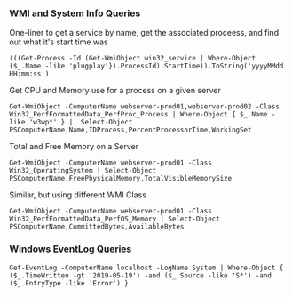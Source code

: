 ### WMI and System Info Queries
One-liner to get a service by name, get the associated proceess, and find out what it's start time was

```
(((Get-Process -Id (Get-WmiObject win32_service | Where-Object {$_.Name -like 'plugplay'}).ProcessId).StartTime)).ToString('yyyyMMdd HH:mm:ss')
```

Get CPU and Memory use for a process on a given server
```
Get-WmiObject -ComputerName webserver-prod01,webserver-prod02 -Class Win32_PerfFormattedData_PerfProc_Process | Where-Object { $_.Name -like 'w3wp*' } |  Select-Object PSComputerName,Name,IDProcess,PercentProcessorTime,WorkingSet
```

Total and Free Memory on a Server
```
Get-WmiObject -ComputerName webserver-prod01 -Class Win32_OperatingSystem | Select-Object PSComputerName,FreePhysicalMemory,TotalVisibleMemorySize
```
Similar, but using different WMI Class
```
Get-WmiObject -ComputerName webserver-prod01 -Class Win32_PerfFormattedData_PerfOS_Memory | Select-Object PSComputerName,CommittedBytes,AvailableBytes
```
### Windows EventLog Queries
```
Get-EventLog -ComputerName localhost -LogName System | Where-Object { ($_.TimeWritten -gt '2019-05-19') -and ($_.Source -like 'S*') -and ($_.EntryType -like 'Error') }
```
